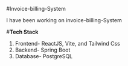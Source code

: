 #Invoice-billing-System

I have been working on invoice-billing-System

#<b>Tech Stack</b>

<ol><li>Frontend- ReactJS, Vite, and Tailwind Css</li>
<li>Backend- Spring Boot</li>
<li>Database- PostgreSQL</li></ol>




